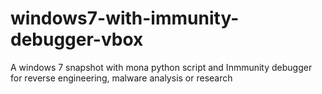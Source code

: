 # windows7-with-immunity-debugger-vbox
A windows 7 snapshot with mona python script and Inmmunity debugger for reverse engineering, malware analysis or research
